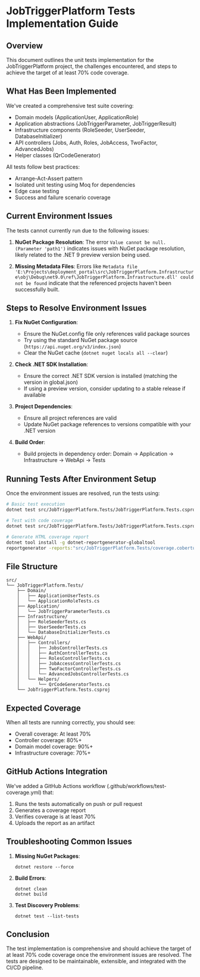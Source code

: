 # JobTriggerPlatform Tests Implementation Guide

## Overview

This document outlines the unit tests implementation for the JobTriggerPlatform project, the challenges encountered, and steps to achieve the target of at least 70% code coverage.

## What Has Been Implemented

We've created a comprehensive test suite covering:

- Domain models (ApplicationUser, ApplicationRole)
- Application abstractions (JobTriggerParameter, JobTriggerResult)
- Infrastructure components (RoleSeeder, UserSeeder, DatabaseInitializer)
- API controllers (Jobs, Auth, Roles, JobAccess, TwoFactor, AdvancedJobs)
- Helper classes (QrCodeGenerator)

All tests follow best practices:
- Arrange-Act-Assert pattern
- Isolated unit testing using Moq for dependencies
- Edge case testing
- Success and failure scenario coverage

## Current Environment Issues

The tests cannot currently run due to the following issues:

1. **NuGet Package Resolution**: The error `Value cannot be null. (Parameter 'path1')` indicates issues with NuGet package resolution, likely related to the .NET 9 preview version being used.

2. **Missing Metadata Files**: Errors like `Metadata file 'E:\Projects\deployment_portal\src\JobTriggerPlatform.Infrastructure\obj\Debug\net9.0\ref\JobTriggerPlatform.Infrastructure.dll' could not be found` indicate that the referenced projects haven't been successfully built.

## Steps to Resolve Environment Issues

1. **Fix NuGet Configuration**:
   - Ensure the NuGet.config file only references valid package sources
   - Try using the standard NuGet package source (`https://api.nuget.org/v3/index.json`)
   - Clear the NuGet cache (`dotnet nuget locals all --clear`)

2. **Check .NET SDK Installation**:
   - Ensure the correct .NET SDK version is installed (matching the version in global.json)
   - If using a preview version, consider updating to a stable release if available

3. **Project Dependencies**:
   - Ensure all project references are valid
   - Update NuGet package references to versions compatible with your .NET version

4. **Build Order**:
   - Build projects in dependency order: Domain -> Application -> Infrastructure -> WebApi -> Tests

## Running Tests After Environment Setup

Once the environment issues are resolved, run the tests using:

```bash
# Basic test execution
dotnet test src/JobTriggerPlatform.Tests/JobTriggerPlatform.Tests.csproj

# Test with code coverage
dotnet test src/JobTriggerPlatform.Tests/JobTriggerPlatform.Tests.csproj /p:CollectCoverage=true /p:CoverletOutputFormat=cobertura

# Generate HTML coverage report
dotnet tool install -g dotnet-reportgenerator-globaltool
reportgenerator -reports:"src/JobTriggerPlatform.Tests/coverage.cobertura.xml" -targetdir:"coverage-report" -reporttypes:Html
```

## File Structure

```
src/
└── JobTriggerPlatform.Tests/
    ├── Domain/
    │   ├── ApplicationUserTests.cs
    │   └── ApplicationRoleTests.cs
    ├── Application/
    │   └── JobTriggerParameterTests.cs  
    ├── Infrastructure/
    │   ├── RoleSeederTests.cs
    │   ├── UserSeederTests.cs
    │   └── DatabaseInitializerTests.cs
    ├── WebApi/
    │   ├── Controllers/
    │   │   ├── JobsControllerTests.cs
    │   │   ├── AuthControllerTests.cs
    │   │   ├── RolesControllerTests.cs
    │   │   ├── JobAccessControllerTests.cs
    │   │   ├── TwoFactorControllerTests.cs
    │   │   └── AdvancedJobsControllerTests.cs
    │   └── Helpers/
    │       └── QrCodeGeneratorTests.cs
    └── JobTriggerPlatform.Tests.csproj
```

## Expected Coverage

When all tests are running correctly, you should see:
- Overall coverage: At least 70%
- Controller coverage: 80%+ 
- Domain model coverage: 90%+
- Infrastructure coverage: 70%+

## GitHub Actions Integration

We've added a GitHub Actions workflow (.github/workflows/test-coverage.yml) that:
1. Runs the tests automatically on push or pull request
2. Generates a coverage report
3. Verifies coverage is at least 70%
4. Uploads the report as an artifact

## Troubleshooting Common Issues

1. **Missing NuGet Packages**:
   ```
   dotnet restore --force
   ```

2. **Build Errors**:
   ```
   dotnet clean
   dotnet build
   ```

3. **Test Discovery Problems**:
   ```
   dotnet test --list-tests
   ```

## Conclusion

The test implementation is comprehensive and should achieve the target of at least 70% code coverage once the environment issues are resolved. The tests are designed to be maintainable, extensible, and integrated with the CI/CD pipeline.
